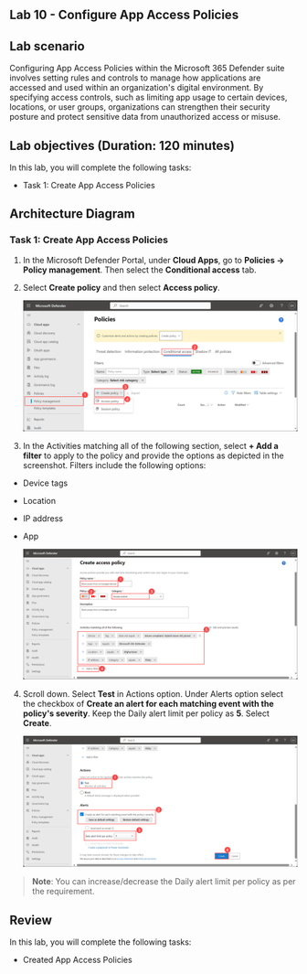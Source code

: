 ## Lab 10 - Configure App Access Policies 

## Lab scenario

Configuring App Access Policies within the Microsoft 365 Defender suite involves setting rules and controls to manage how applications are accessed and used within an organization's digital environment. By specifying access controls, such as limiting app usage to certain devices, locations, or user groups, organizations can strengthen their security posture and protect sensitive data from unauthorized access or misuse.

## Lab objectives (Duration: 120 minutes)

In this lab, you will complete the following tasks:
- Task 1: Create App Access Policies 

## Architecture Diagram

### Task 1: Create App Access Policies 

1. In the Microsoft Defender Portal, under **Cloud Apps**, go to **Policies -> Policy management**. Then select the **Conditional access** tab.

2. Select **Create policy** and then select **Access policy**.

   ![Picture 1](../Media/accesspolicy1.png)

3. In the Activities matching all of the following section, select **+ Add a filter** to apply to the policy and provide the options as depicted in the screenshot. Filters include the following options:

- Device tags
- Location
- IP address
- App

   ![Picture 1](../Media/accesspolicy2.png)

4. Scroll down. Select **Test** in Actions option. Under Alerts option select the checkbox of **Create an alert for each matching event with the policy's severity**. Keep the Daily alert limit per policy as **5**. Select **Create**.

   ![Picture 1](../Media/accesspolicy3.png)

>**Note**: You can increase/decrease the Daily alert limit per policy as per the requirement.

## Review
In this lab, you will complete the following tasks:
- Created App Access Policies
